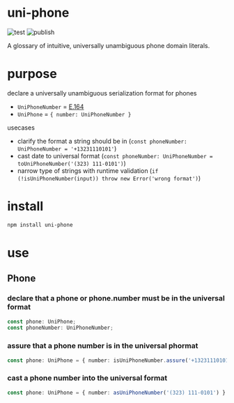 # uni-phone

![test](https://github.com/ehmpathy/uni-phone/workflows/test/badge.svg)
![publish](https://github.com/ehmpathy/uni-phone/workflows/publish/badge.svg)

A glossary of intuitive, universally unambiguous phone domain literals.

# purpose

declare a universally unambiguous serialization format for phones
- `UniPhoneNumber` = [E.164](https://en.wikipedia.org/wiki/E.164)
- `UniPhone` = `{ number: UniPhoneNumber }`

usecases
- clarify the format a string should be in (`const phoneNumber: UniPhoneNumber = '+13231110101'`)
- cast date to universal format (`const phoneNumber: UniPhoneNumber = toUniPhoneNumber('(323) 111-0101')`)
- narrow type of strings with runtime validation (`if (!isUniPhoneNumber(input)) throw new Error('wrong format')`)


# install

```sh
npm install uni-phone
```

# use

## Phone

### declare that a phone or phone.number must be in the universal format

```ts
const phone: UniPhone;
const phoneNumber: UniPhoneNumber;
```


### assure that a phone number is in the universal phormat

```ts
const phone: UniPhone = { number: isUniPhoneNumber.assure('+13231110101') }
```


### cast a phone number into the universal format

```ts
const phone: UniPhone = { number: asUniPhoneNumber('(323) 111-0101') }
```

